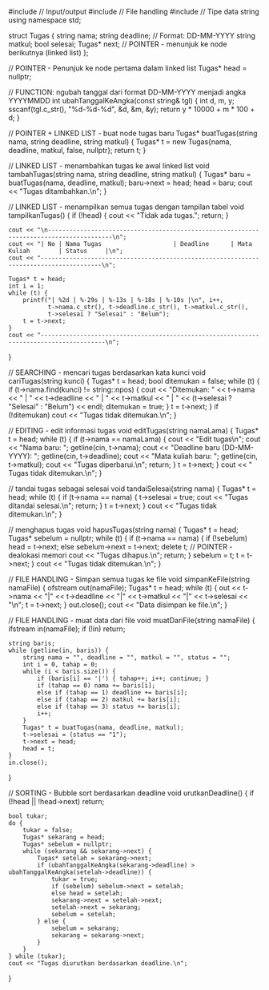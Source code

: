 #include <iostream>     // Input/output
#include <fstream>      // File handling
#include <string>       // Tipe data string
using namespace std;

struct Tugas {
    string nama;
    string deadline;    // Format: DD-MM-YYYY
    string matkul;
    bool selesai;
    Tugas* next;        // POINTER - menunjuk ke node berikutnya (linked list)
};

// POINTER - Penunjuk ke node pertama dalam linked list
Tugas* head = nullptr;

// FUNCTION: ngubah tanggal dari format DD-MM-YYYY menjadi angka YYYYMMDD
int ubahTanggalKeAngka(const string& tgl) {
    int d, m, y;
    sscanf(tgl.c_str(), "%d-%d-%d", &d, &m, &y);
    return y * 10000 + m * 100 + d;
}

// POINTER + LINKED LIST - buat node tugas baru
Tugas* buatTugas(string nama, string deadline, string matkul) {
    Tugas* t = new Tugas{nama, deadline, matkul, false, nullptr};
    return t;
}

// LINKED LIST - menambahkan tugas ke awal linked list
void tambahTugas(string nama, string deadline, string matkul) {
    Tugas* baru = buatTugas(nama, deadline, matkul);
    baru->next = head;
    head = baru;
    cout << "Tugas ditambahkan.\n";
}

// LINKED LIST - menampilkan semua tugas dengan tampilan tabel
void tampilkanTugas() {
    if (!head) {
        cout << "Tidak ada tugas.";
        return;
    }

    cout << "\n----------------------------------------------------------------------------------------\n";
    cout << "| No | Nama Tugas                    | Deadline      | Mata Kuliah        | Status     |\n";
    cout << "---------------------------------------------------------------------------------------\n";

    Tugas* t = head;
    int i = 1;
    while (t) {
        printf("| %2d | %-29s | %-13s | %-18s | %-10s |\n", i++,
               t->nama.c_str(), t->deadline.c_str(), t->matkul.c_str(),
               t->selesai ? "Selesai" : "Belum");
        t = t->next;
    }
    cout << "----------------------------------------------------------------------------------------\n";
}

// SEARCHING - mencari tugas berdasarkan kata kunci
void cariTugas(string kunci) {
    Tugas* t = head;
    bool ditemukan = false;
    while (t) {
        if (t->nama.find(kunci) != string::npos) {
            cout << "Ditemukan: " << t->nama << " | " << t->deadline
                 << " | " << t->matkul << " | "
                 << (t->selesai ? "Selesai" : "Belum") << endl;
            ditemukan = true;
        }
        t = t->next;
    }
    if (!ditemukan)
        cout << "Tugas tidak ditemukan.\n";
}

// EDITING - edit informasi tugas
void editTugas(string namaLama) {
    Tugas* t = head;
    while (t) {
        if (t->nama == namaLama) {
            cout << "Edit tugas\n";
            cout << "Nama baru: "; getline(cin, t->nama);
            cout << "Deadline baru (DD-MM-YYYY): "; getline(cin, t->deadline);
            cout << "Mata kuliah baru: "; getline(cin, t->matkul);
            cout << "Tugas diperbarui.\n";
            return;
        }
        t = t->next;
    }
    cout << " Tugas tidak ditemukan.\n";
}

// tandai tugas sebagai selesai
void tandaiSelesai(string nama) {
    Tugas* t = head;
    while (t) {
        if (t->nama == nama) {
            t->selesai = true;
            cout << "Tugas ditandai selesai.\n";
            return;
        }
        t = t->next;
    }
    cout << "Tugas tidak ditemukan.\n";
}

// menghapus tugas
void hapusTugas(string nama) {
    Tugas* t = head;
    Tugas* sebelum = nullptr;
    while (t) {
        if (t->nama == nama) {
            if (!sebelum) head = t->next;
            else sebelum->next = t->next;
            delete t;  // POINTER - dealokasi memori
            cout << "Tugas dihapus.\n";
            return;
        }
        sebelum = t;
        t = t->next;
    }
    cout << "Tugas tidak ditemukan.\n";
}

// FILE HANDLING - Simpan semua tugas ke file
void simpanKeFile(string namaFile) {
    ofstream out(namaFile);
    Tugas* t = head;
    while (t) {
        out << t->nama << "|" << t->deadline << "|" << t->matkul << "|" << t->selesai << "\n";
        t = t->next;
    }
    out.close();
    cout << "Data disimpan ke file.\n";
}

// FILE HANDLING - muat data dari file
void muatDariFile(string namaFile) {
    ifstream in(namaFile);
    if (!in) return;

    string baris;
    while (getline(in, baris)) {
        string nama = "", deadline = "", matkul = "", status = "";
        int i = 0, tahap = 0;
        while (i < baris.size()) {
            if (baris[i] == '|') { tahap++; i++; continue; }
            if (tahap == 0) nama += baris[i];
            else if (tahap == 1) deadline += baris[i];
            else if (tahap == 2) matkul += baris[i];
            else if (tahap == 3) status += baris[i];
            i++;
        }
        Tugas* t = buatTugas(nama, deadline, matkul);
        t->selesai = (status == "1");
        t->next = head;
        head = t;
    }
    in.close();
}

// SORTING - Bubble sort berdasarkan deadline
void urutkanDeadline() {
    if (!head || !head->next) return;

    bool tukar;
    do {
        tukar = false;
        Tugas* sekarang = head;
        Tugas* sebelum = nullptr;
        while (sekarang && sekarang->next) {
            Tugas* setelah = sekarang->next;
            if (ubahTanggalKeAngka(sekarang->deadline) > ubahTanggalKeAngka(setelah->deadline)) {
                tukar = true;
                if (sebelum) sebelum->next = setelah;
                else head = setelah;
                sekarang->next = setelah->next;
                setelah->next = sekarang;
                sebelum = setelah;
            } else {
                sebelum = sekarang;
                sekarang = sekarang->next;
            }
        }
    } while (tukar);
    cout << "Tugas diurutkan berdasarkan deadline.\n";
}


